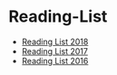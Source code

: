 # Reading-List
* [Reading List 2018](https://github.com/jruales/Reading-List/tree/master/2018)
* [Reading List 2017](https://github.com/jruales/Reading-List-2017)
* [Reading List 2016](https://github.com/jruales/Reading-List-2016)
